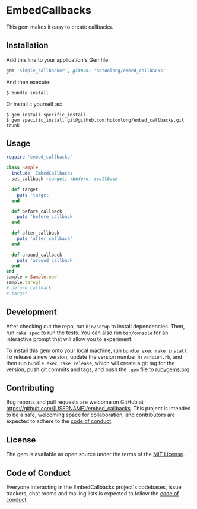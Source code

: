 # EmbedCallbacks

This gem makes it easy to create callbacks.

## Installation

Add this line to your application's Gemfile:

```ruby
gem 'simple_callbacker', github: 'hotoolong/embed_callbacks'
```

And then execute:

    $ bundle install

Or install it yourself as:

    $ gem install specific_install
    $ gem specific_install git@github.com:hotoolong/embed_callbacks.git trunk

## Usage

```ruby
require 'embed_callbacks'

class Sample
  include 'EmbedCallbacks'
  set_callback :target, :before, :callback

  def target
    puts 'target'
  end

  def before_callback
    puts 'before_callback'
  end

  def after_callback
    puts 'after_callback'
  end

  def around_callback
    puts 'around_callback'
  end
end
sample = Sample.new
sample.taregt
# before_callback
# target
```

## Development

After checking out the repo, run `bin/setup` to install dependencies. Then, run `rake spec` to run the tests. You can also run `bin/console` for an interactive prompt that will allow you to experiment.

To install this gem onto your local machine, run `bundle exec rake install`. To release a new version, update the version number in `version.rb`, and then run `bundle exec rake release`, which will create a git tag for the version, push git commits and tags, and push the `.gem` file to [rubygems.org](https://rubygems.org).

## Contributing

Bug reports and pull requests are welcome on GitHub at https://github.com/[USERNAME]/embed_callbacks. This project is intended to be a safe, welcoming space for collaboration, and contributors are expected to adhere to the [code of conduct](https://github.com/[USERNAME]/embed_callbacks/blob/master/CODE_OF_CONDUCT.md).


## License

The gem is available as open source under the terms of the [MIT License](https://opensource.org/licenses/MIT).

## Code of Conduct

Everyone interacting in the EmbedCallbacks project's codebases, issue trackers, chat rooms and mailing lists is expected to follow the [code of conduct](https://github.com/[USERNAME]/embed_callbacks/blob/master/CODE_OF_CONDUCT.md).
